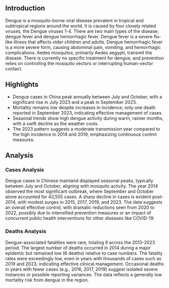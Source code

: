 ## Introduction

Dengue is a mosquito-borne viral disease prevalent in tropical and subtropical regions around the world. It is caused by four closely related viruses, the Dengue viruses 1-4. There are two main types of the disease; dengue fever and dengue hemorrhagic fever. Dengue fever is a severe flu-like illness that affects older children and adults. Dengue hemorrhagic fever is a more severe form, causing abdominal pain, vomiting, and hemorrhagic complications. Aedes mosquitos, primarily Aedes aegypti, transmit the disease. There is currently no specific treatment for dengue, and prevention relies on controlling the mosquito vectors or interrupting human-vector contact.
## Highlights

- Dengue cases in China peak annually between July and October, with a significant rise in July 2023 and a peak in September 2023. <br/>
- Mortality remains low despite increases in incidence; only one death reported in September 2023, indicating effective management of cases. <br/>
- Seasonal trends show high dengue activity during warm, rainier months, with a swift decline as the weather cools. <br/>
- The 2023 pattern suggests a moderate transmission year compared to the high incidence in 2014 and 2019, emphasizing continuous control measures.
## Analysis

### Cases Analysis
Dengue cases in Chinese mainland displayed seasonal peaks, typically between July and October, aligning with mosquito activity. The year 2014 observed the most significant outbreak, where September and October alone accounted for 43,555 cases. A sharp decline in cases is evident post-2014, with modest surges in 2015, 2017, 2019, and 2023. The data suggests an overall effective control, with dramatic reductions seen from 2020 to 2022, possibly due to intensified prevention measures or an impact of concurrent public health interventions for other diseases like COVID-19.

### Deaths Analysis
Dengue-associated fatalities were rare, totaling 9 across the 2013-2023 period. The largest number of deaths occurred in 2014 during a major epidemic but remained low (6 deaths) relative to case numbers. The fatality rates were exceedingly low, even in years with thousands of cases such as 2019 and 2023, indicating effective clinical management. Occasional deaths in years with fewer cases (e.g., 2016, 2017, 2019) suggest isolated severe instances or possible reporting variances. The data reflects a generally low mortality risk from dengue in the region.
